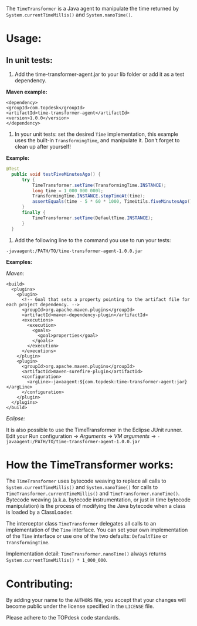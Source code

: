 The `TimeTransformer` is a Java agent to manipulate the time returned by `System.currentTimeMillis()` and `System.nanoTime()`.

# Usage:
## In unit tests:
1. Add the time-transformer-agent.jar to your lib folder or add it as a test dependency.

  **Maven example:**
```maven
<dependency>
<groupId>com.topdesk</groupId>
<artifactId>time-transformer-agent</artifactId>
<version>1.0.0</version>
</dependency>
```

1. In your unit tests: set the desired `Time` implementation, this example uses the built-in `TransformingTime`, and manipulate it. Don't forget to clean up after yourself!

  **Example:**

  ```java
  @Test
	public void testFiveMinutesAgo() {
		try {
			TimeTransformer.setTime(TransformingTime.INSTANCE);
			long time = 1_000_000_000l;
			TransformingTime.INSTANCE.stopTimeAt(time);
			assertEquals(time - 5 * 60 * 1000, TimeUtils.fiveMinutesAgo());
		}
		finally {
			TimeTransformer.setTime(DefaultTime.INSTANCE);
		}
	}
  ```

1. Add the following line to the command you use to run your tests:
```
-javaagent:/PATH/TO/time-transformer-agent-1.0.0.jar
```

  **Examples:**

  *Maven:*
```maven
<build>
  <plugins>
    <plugin>
      <!-- Goal that sets a property pointing to the artifact file for each project dependency. -->
      <groupId>org.apache.maven.plugins</groupId>
      <artifactId>maven-dependency-plugin</artifactId>
      <executions>
        <execution>
          <goals>
            <goal>properties</goal>
          </goals>
        </execution>
      </executions>
    </plugin>
    <plugin>
      <groupId>org.apache.maven.plugins</groupId>
      <artifactId>maven-surefire-plugin</artifactId>
      <configuration>
        <argLine>-javaagent:${com.topdesk:time-transformer-agent:jar}</argLine>
      </configuration>
    </plugin>
  </plugins>
</build>
```

  *Eclipse:*

  It is also possible to use the TimeTransformer in the Eclipse JUnit runner. Edit your Run configuration -> *Arguments* ->  *VM arguments* -> `-javaagent:/PATH/TO/time-transformer-agent-1.0.0.jar`

# How the TimeTransformer works:
The `TimeTransformer` uses bytecode weaving to replace all calls to `System.currentTimeMillis()` and `System.nanoTime()` for calls to `TimeTransformer.currentTimeMillis()` and `TimeTransformer.nanoTime()`. Bytecode weaving (a.k.a. bytecode instrumentation, or just in time bytecode manipulation) is the process of modifying the Java bytecode when a class is loaded by a ClassLoader.

The interceptor class `TimeTransformer` delegates all calls to an implementation of the `Time` interface. You can set your own implementation of the `Time` interface or use one of the two defaults: `DefaultTime` or `TransformingTime`.

Implementation detail: `TimeTransformer.nanoTime()` always returns `System.currentTimeMillis() * 1_000_000`.

# Contributing:
By adding your name to the `AUTHORS` file, you accept that your changes will become public under the license specified in the `LICENSE` file.

Please adhere to the TOPdesk code standards.
